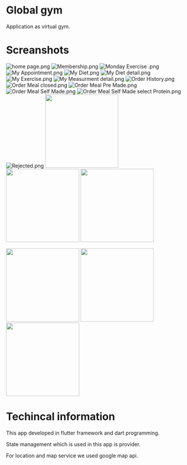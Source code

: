 # Global gym

Application as virtual gym. 


# Screanshots
![home page.png](screenshots%2Fhome%20page.png)
![Membership.png](screenshots%2FMembership.png)
![Monday Exercise .png](screenshots%2FMonday%20Exercise%20.png)
![My Appointment.png](screenshots%2FMy%20Appointment.png)
![My Diet.png](screenshots%2FMy%20Diet.png)
![My Diet detail.png](screenshots%2FMy%20Diet%20detail.png)
![My Exercise.png](screenshots%2FMy%20Exercise.png)
![My Measurment detail.png](screenshots%2FMy%20Measurment%20detail.png)
![Order History.png](screenshots%2FOrder%20History.png)
![Order Meal closed.png](screenshots%2FOrder%20Meal%20closed.png)
![Order Meal Pre Made.png](screenshots%2FOrder%20Meal%20Pre%20Made.png)
![Order Meal Self Made.png](screenshots%2FOrder%20Meal%20Self%20Made.png)
![Order Meal Self Made select Protein.png](screenshots%2FOrder%20Meal%20Self%20Made%20select%20Protein.png)
![Rejected.png](screenshots%2FRejected.png)
<img src="screenshots%2Fhome%20page.png" style="width: 200px;">    <img src="screenshots%2FMembership.png" style="width: 200px; ">   <img src="screenshots%2FMonday%20Exercise%20.png" style="width: 200px; ">

<img src="screenshots%2Fdevice-2019-07-01-120356.jpg" style="width: 200px;"> <img src="screenshots%2Fdevice-2019-07-01-131658.png" style="width: 200px; ">     <img src="screenshots%2Fdevice-2019-07-01-131954.png" style="width: 200px; "> 


# Techincal information
This app developed in flutter framework and dart programming.

State management which is used in this app is provider.

For location and map service we used google map api.
